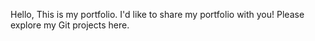 Hello, This is my portfolio. I'd like to share my portfolio with you!
Please explore my Git projects here.